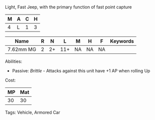 Light, Fast Jeep, with the primary function of fast point capture

| M   | A   | C   | H   |
| --- | --- | --- | --- |
| 4   | L   | 1   | 3   |

| Name      | R   | N   | L   | M   | H   | F   | Keywords |
| --------- | --- | --- | --- | --- | --- | --- | -------- |
| 7.62mm MG | 2   | 2+  | 11+ | NA  | NA  | NA  |          |

Abilities:
- Passive: *Brittle* - Attacks against this unit have +1 AP when rolling Up


Cost:

| MP  | Mat |
| --- | --- |
| 30  | 30  |


Tags:
Vehicle, Armored Car
